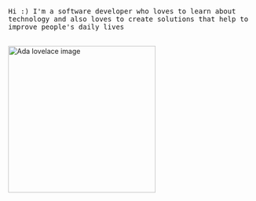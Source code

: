 <p align="center">
  <br>
  <p><samp>Hi :) I'm a software developer who loves to learn about technology and also loves to create solutions that help to improve people's daily lives</samp></p>
  <br>
  <img alt="Ada lovelace image" src="https://media.giphy.com/media/uWXDXIyrkLtA17XfTI/giphy-downsized.gif"  width="300" />
</p>
